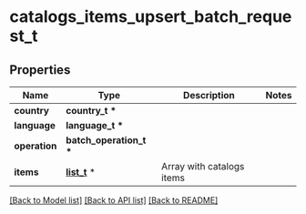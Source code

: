 # catalogs_items_upsert_batch_request_t

## Properties
Name | Type | Description | Notes
------------ | ------------- | ------------- | -------------
**country** | **country_t \*** |  | 
**language** | **language_t \*** |  | 
**operation** | **batch_operation_t \*** |  | 
**items** | [**list_t**](item_upsert_batch_record.md) \* | Array with catalogs items | 

[[Back to Model list]](../README.md#documentation-for-models) [[Back to API list]](../README.md#documentation-for-api-endpoints) [[Back to README]](../README.md)


